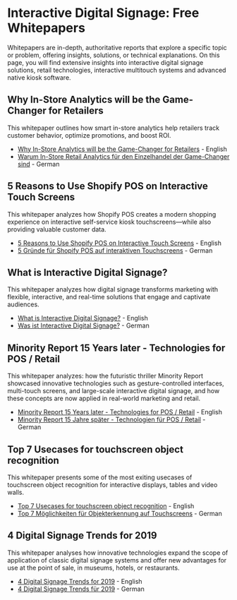 # Interactive Digital Signage: Free Whitepapers
Whitepapers are in-depth, authoritative reports that explore a specific topic or problem, offering insights, solutions, or technical explanations. On this page, you will find extensive insights into interactive digital signage solutions, retail technologies, interactive multitouch systems and advanced native kiosk software.


## Why In-Store Analytics will be the Game-Changer for Retailers
This whitepaper outlines how smart in-store analytics help retailers track customer behavior, optimize promotions, and boost ROI.

- [Why In-Store Analytics will be the Game-Changer for Retailers](https://www.eyefactive.com/en/whitepaper/in-store-retail-analytics-pos) - English
- [Warum In-Store Retail Analytics für den Einzelhandel der Game-Changer sind](https://www.eyefactive.com/whitepaper/in-store-retail-analytics-einzelhandel) - German



## 5 Reasons to Use Shopify POS on Interactive Touch Screens
This whitepaper analyzes how Shopify POS creates a modern shopping experience on interactive self-service kiosk touchscreens—while also providing valuable customer data.

- [5 Reasons to Use Shopify POS on Interactive Touch Screens](https://www.eyefactive.com/en/whitepaper/shopify-pos-touch-screens) - English
- [5 Gründe für Shopify POS auf interaktiven Touchscreens](https://www.eyefactive.com/whitepaper/shopify-pos-touchscreens) - German



## What is Interactive Digital Signage?
This whitepaper analyzes how digital signage transforms marketing with flexible, interactive, and real-time solutions that engage and captivate audiences.

- [What is Interactive Digital Signage?](https://www.eyefactive.com/en/blog/what-is-interactive-digital-signage-whitepaper) - English
- [Was ist Interactive Digital Signage?](https://www.eyefactive.com/blog/was-ist-interactive-digital-signage-whitepaper) - German



## Minority Report 15 Years later - Technologies for POS / Retail
This whitepaper analyzes: how the futuristic thriller Minority Report showcased innovative technologies such as gesture-controlled interfaces, multi-touch screens, and large-scale interactive digital signage, and how these concepts are now applied in real-world marketing and retail.

- [Minority Report 15 Years later - Technologies for POS / Retail](https://www.eyefactive.com/en/whitepaper/whitepaper-minority-report-touchscreen-technologies-pos-retail) - English
- [Minority Report 15 Jahre später - Technologien für POS / Retail](https://www.eyefactive.com/whitepaper/whitepaper-minority-report-touchscreen-technologien-pos-retail) - German



## Top 7 Usecases for touchscreen object recognition
This whitepaper presents some of the most exiting usecases of touchscreen object recognition for interactive displays, tables and video walls.

- [Top 7 Usecases for touchscreen object recognition](https://www.eyefactive.com/en/whitepaper/top-7-usecases-of-object-recognition) - English
- [Top 7 Möglichkeiten für Objekterkennung auf Touchscreens](https://www.eyefactive.com/whitepaper/top-7-moeglichkeiten-objekterkennung) - German



## 4 Digital Signage Trends for 2019
This whitepaper analyses how innovative technologies expand the scope of application of classic digital signage systems and offer new advantages for use at the point of sale, in museums, hotels, or restaurants.

- [4 Digital Signage Trends for 2019](https://www.eyefactive.com/en/whitepaper/4-digital-signage-trends-2019) - English
- [4 Digital Signage Trends für 2019](https://www.eyefactive.com/whitepaper/4-digital-signage-trends-2019) - German
